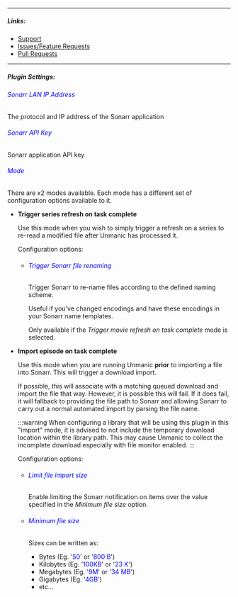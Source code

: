 
---

##### Links:

- [Support](https://unmanic.app/discord)
- [Issues/Feature Requests](https://github.com/Unmanic/plugin.notify_sonarr/issues)
- [Pull Requests](https://github.com/Unmanic/plugin.notify_sonarr/pulls)

---

##### Plugin Settings:

###### <span style="color:blue">Sonarr LAN IP Address
</span>
The protocol and IP address of the Sonarr application

###### <span style="color:blue">Sonarr API Key</span>
Sonarr application API key

###### <span style="color:blue">Mode</span>
There are x2 modes available. Each mode has a different set of configuration options available to it.

- **Trigger series refresh on task complete**

  Use this mode when you wish to simply trigger a refresh on a series to re-read a modified file after Unmanic has processed it.

  Configuration options:
  - ###### <span style="color:blue">Trigger Sonarr file renaming</span>

    Trigger Sonarr to re-name files according to the defined naming scheme.

    Useful if you've changed encodings and have these encodings in your Sonarr name templates.

    Only available if the *Trigger movie refresh on task complete* mode is selected.

- **Import episode on task complete**

  Use this mode when you are running Unmanic **prior** to importing a file into Sonarr. This will trigger a download import.

  If possible, this will associate with a matching queued download and import the file that way. However, it is possible this will fail. If it does fail, it will fallback to providing the file path to Sonarr and allowing Sonarr to carry out a normal automated import by parsing the file name.
  
    :::warning
    When configuring a library that will be using this plugin in this "import" mode, it is advised to not include the temporary download location within the library path. This may cause Unmanic to collect the incomplete download especially with file monitor enabled.
    :::

  Configuration options:
  - ###### <span style="color:blue">Limit file import size</span>

    Enable limiting the Sonarr notification on items over the value specified in the *Minimum file size* option.

  - ###### <span style="color:blue">Minimum file size</span>

    Sizes can be written as:
      - Bytes (Eg. '<span style="color:blue">50</span>' or '<span style="color:blue">800 B</span>')
      - Kilobytes (Eg. '<span style="color:blue">100KB</span>' or '<span style="color:blue">23 K</span>')
      - Megabytes (Eg. '<span style="color:blue">9M</span>' or '<span style="color:blue">34 MB</span>')
      - Gigabytes (Eg. '<span style="color:blue">4GB</span>')
      - etc...